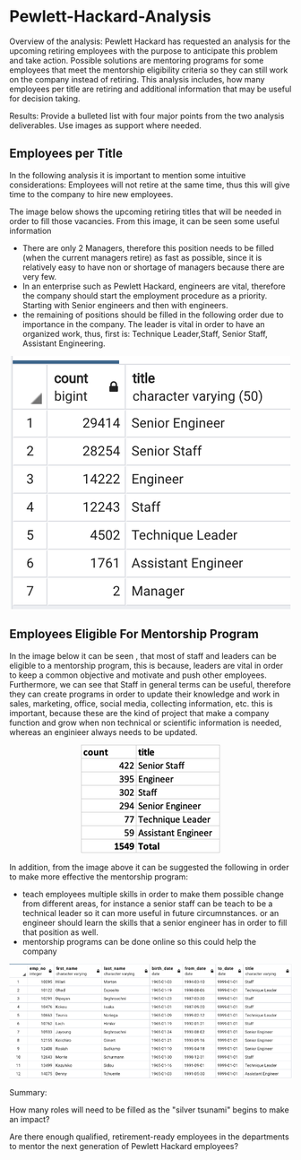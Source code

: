 # Pewlett-Hackard-Analysis

Overview of the analysis: 
Pewlett Hackard has requested an analysis for the upcoming retiring employees with the purpose to anticipate this problem and take action. Possible solutions are mentoring programs for
some employees that meet the mentorship eligibility criteria so they can still work on the company instead of retiring. This analysis includes,
how many employees per title are retiring and additional information that may be useful for decision taking.


Results: Provide a bulleted list with four major points from the two analysis deliverables. Use images as support where needed.

## Employees per Title
In the following analysis it is important to mention some intuitive considerations: Employees will not retire at the same time, thus this will give time to the company to hire new employees. 

The image below shows the upcoming retiring titles that will be needed in order to fill those vacancies. From this image, it can be seen some useful information


* There are only 2 Managers, therefore this position needs to be filled (when the current managers retire) as fast as possible, since it is relatively easy to have non or shortage of managers because there are very few.
* In an enterprise such as Pewlett Hackard, engineers are vital, therefore the company should start the employment procedure as a priority. Starting with Senior engineers and then with engineers.
* the remaining of positions should be filled in the following order due to importance in the company. The leader is vital in order to have an organized work, thus, first is: Technique Leader,Staff, Senior Staff, Assistant Engineering.
<center>


![img1](./resources/count_per_title.png)
</center>


## Employees Eligible For Mentorship Program

In the image below it can be seen , that most of staff and leaders can be eligible to a mentorship program, this is because, leaders are vital in order to keep a common objective and motivate and push other employees. Furthermore, we can see that Staff in  general terms can be useful, therefore they can create programs in order to update their knowledge and work in sales, marketing, office, social media, collecting information, etc. this is important, because these are the kind of project that make a company function and grow when non technical or scientific information is needed, whereas an enginieer always needs to be updated.

<center>

![img1](./resources/mentor_count.png)
</center>

In addition, from the image above it can be suggested the following in order to make more effective the mentorship program:

* teach employees multiple skills in order to make them possible change from different areas, for instance a senior staff can be teach to be a technical leader so it can more useful in future circumnstances. or an engineer should learn the skills that a senior engineer has in order to fill that position as well. 
* mentorship programs can be done online so this could help the company 

<center>

![img1](./resources/mentorship_elig.png)
</center>


Summary: 

How many roles will need to be filled as the "silver tsunami" begins to make an impact?

Are there enough qualified, retirement-ready employees in the departments to mentor the next generation of Pewlett Hackard employees?
